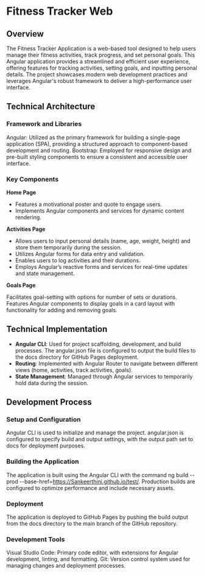 # Fitness Tracker Web

## Overview

The Fitness Tracker Application is a web-based tool designed to help users manage their fitness activities, track progress, and set personal goals. This Angular application provides a streamlined and efficient user experience, offering features for tracking activities, setting goals, and inputting personal details. The project showcases modern web development practices and leverages Angular's robust framework to deliver a high-performance user interface.

## Technical Architecture

### Framework and Libraries
Angular: Utilized as the primary framework for building a single-page application (SPA), providing a structured approach to component-based development and routing.
Bootstrap: Employed for responsive design and pre-built styling components to ensure a consistent and accessible user interface.

### Key Components
**Home Page**

- Features a motivational poster and quote to engage users.
- Implements Angular components and services for dynamic content rendering.

**Activities Page**

- Allows users to input personal details (name, age, weight, height) and store them temporarily during the session.
- Utilizes Angular forms for data entry and validation.
- Enables users to log activities and their durations.
- Employs Angular’s reactive forms and services for real-time updates and state management.

**Goals Page**

Facilitates goal-setting with options for number of sets or durations.
Features Angular components to display goals in a card layout with functionality for adding and removing goals.

## Technical Implementation

- **Angular CLI**: Used for project scaffolding, development, and build processes. The angular.json file is configured to output the build files to the docs directory for GitHub Pages deployment.
- **Routing**: Implemented with Angular Router to navigate between different views (home, activities, track activities, goals).
- **State Management**: Managed through Angular services to temporarily hold data during the session.

## Development Process

### Setup and Configuration

Angular CLI is used to initialize and manage the project.
angular.json is configured to specify build and output settings, with the output path set to docs for deployment purposes.

### Building the Application

The application is built using the Angular CLI with the command ng build --prod --base-href=https://Sankeerthini.github.io/test/.
Production builds are configured to optimize performance and include necessary assets.

### Deployment

The application is deployed to GitHub Pages by pushing the build output from the docs directory to the main branch of the GitHub repository.

### Development Tools
Visual Studio Code: Primary code editor, with extensions for Angular development, linting, and formatting.
Git: Version control system used for managing changes and deployment processes.

